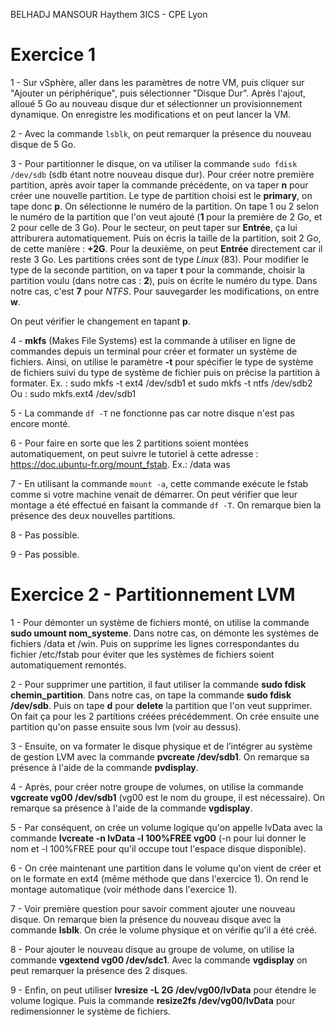 BELHADJ MANSOUR Haythem
3ICS - CPE Lyon

# Exercice 1

1 - Sur vSphère, aller dans les paramètres de notre VM, puis cliquer sur "Ajouter un périphérique", puis sélectionner "Disque Dur". Après l'ajout, alloué 5 Go au nouveau disque dur et sélectionner un provisionnement dynamique. On enregistre les modifications et on peut lancer la VM.

2 - Avec la commande ``lsblk``, on peut remarquer la présence du nouveau disque de 5 Go.

3 - Pour partitionner le disque, on va utiliser la commande ``sudo fdisk /dev/sdb`` (sdb étant notre nouveau disque dur).
Pour créer notre première partition, après avoir taper la commande précédente, on va taper **n** pour créer une nouvelle partition. Le type de partition choisi est le **primary**, on tape donc **p**. On sélectionne le numéro de la partition. On tape 1 ou 2 selon le numéro de la partition que l'on veut ajouté (**1** pour la première de 2 Go, et 2 pour celle de 3 Go). Pour le secteur, on peut taper sur **Entrée**, ça lui attriburera automatiquement. Puis on écris la taille de la partition, soit 2 Go, de cette manière : **+2G**. Pour la deuxième, on peut **Entrée** directement car il reste 3 Go.
Les partitions crées sont de type *Linux* (83). Pour modifier le type de la seconde partition, on va taper **t** pour la commande, choisir la partition voulu (dans notre cas : **2**), puis on écrite le numéro du type. Dans notre cas, c'est **7** pour *NTFS*. Pour sauvegarder les modifications, on entre **w**.

On peut vérifier le changement en tapant **p**.

4 - **mkfs** (Makes File Systems) est la commande à utiliser en ligne de commandes depuis un terminal pour créer et formater un système de fichiers.
Ainsi, on utilise le paramètre **-t** pour spécifier le type de système de fichiers suivi du type de système de fichier puis on précise la partition à formater.
Ex. : sudo mkfs -t ext4 /dev/sdb1 et sudo mkfs -t ntfs /dev/sdb2
Ou : sudo mkfs.ext4 /dev/sdb1

5 - La commande ``df -T`` ne fonctionne pas car notre disque n'est pas encore monté.

6 - Pour faire en sorte que les 2 partitions soient montées automatiquement, on peut suivre le tutoriel à cette adresse : https://doc.ubuntu-fr.org/mount_fstab.
Ex.: /data was

7 - En utilisant la commande ``mount -a``, cette commande exécute le fstab comme si votre machine venait de démarrer. On peut vérifier que leur montage a été effectué en faisant la commande ``df -T``. On remarque bien la présence des deux nouvelles partitions.

8 - Pas possible.

9 - Pas possible.

# Exercice 2 - Partitionnement LVM

1 - Pour démonter un système de fichiers monté, on utilise la commande **sudo umount nom_systeme**. Dans notre cas, on démonte les systèmes de fichiers /data et /win. Puis on supprime les lignes correspondantes du fichier /etc/fstab pour éviter que les systèmes de fichiers soient automatiquement remontés.

2 - Pour supprimer une partition, il faut utiliser la commande **sudo fdisk chemin_partition**. Dans notre cas, on tape la commande **sudo fdisk /dev/sdb**. Puis on tape **d** pour **delete** la partition que l'on veut supprimer. On fait ça pour les 2 partitions créées précédemment.
On crée ensuite une partition qu'on passe ensuite sous lvm (voir au dessus).

3 - Ensuite, on va formater le disque physique et de l’intégrer au système de gestion LVM avec la commande **pvcreate /dev/sdb1**. On remarque sa présence à l'aide de la commande **pvdisplay**.

4 - Après, pour créer notre groupe de volumes, on utilise la commande **vgcreate vg00 /dev/sdb1** (vg00 est le nom du groupe, il est nécessaire). On remarque sa présence à l'aide de la commande **vgdisplay**.

5 - Par conséquent, on crée un volume logique qu'on appelle lvData avec la commande **lvcreate -n lvData -l 100%FREE vg00** (-n pour lui donner le nom et -l 100%FREE pour qu'il occupe tout l'espace disque disponible).

6 - On crée maintenant une partition dans le volume qu'on vient de créer et on le formate en ext4 (même méthode que dans l'exercice 1). On rend le montage automatique (voir méthode dans l'exercice 1).

7 - Voir première question pour savoir comment ajouter une nouveau disque. On remarque bien la présence du nouveau disque avec la commande **lsblk**. On crée le volume physique et on vérifie qu'il a été créé.

8 - Pour ajouter le nouveau disque au groupe de volume, on utilise la commande **vgextend vg00 /dev/sdc1**. Avec la commande **vgdisplay** on peut remarquer la présence des 2 disques.

9 - Enfin, on peut utiliser **lvresize -L 2G /dev/vg00/lvData** pour étendre le volume logique. Puis la commande **resize2fs /dev/vg00/lvData** pour redimensionner le système de fichiers.

